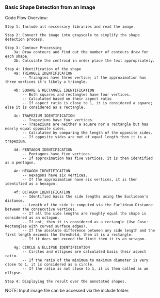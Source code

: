### Basic Shape Detection from an Image


Code Flow Overview:
    
    Step 1: Include all neccessary libraries and read the image. 

    Step 2: Convert the image into grayscale to simplify the shape detection process. 

    Step 3: Contour Processing
        3a: Draw contours and find out the number of contours draw for each shape. 
        3b: Calculate the centroid in order place the text appropriately. 

    Step 4: Identification of the shape 
        4a: TRIANGLE IDENTIFICATION
            -- Triangles have three vertice; if the approximation has three vertices it's likely a triangle. 
        
        4b: SQUARE & RECTANGLE IDENTIFICATION
            -- Both squares and rectangles have four vertices. 
            -- Calculated based on their aspect ratio 
            -- If aspect ratio is close to 1, it is considered a square; else it is considered as a rectangle, 

        4c: TRAPEZIUM IDENTIFICATION
            -- Trapeziums have four vertices. 
            -- Trapeziums are neither a square nor a rectangle but has nearly equal opposite sides. 
            -- Calculated by comparing the length of the opposite sides. 
            -- If opposite sides are not of equal length then it is a trapezium. 
        
        4d: PENTAGON IDENTIFICATION
            -- Pentagons have five vertices. 
            -- If approximation has five vertices, it is then identified as a pentagon. 
        
        4e: HEXAGON IDENTIFICATION
            -- Hexagons have six vertices. 
            -- If the approximation have six vertices, it is then identified as a hexagon. 

        4f: OCTAGON IDENTIFICATION
            -- Identified basis the side lengths using the Euclidean's distance.
            -- Length of the side is computed via the Euclidean Distance between the consecutive vertices. 
            -- If all the side lengths are roughly equal the shape is considered as an octagon. 
            -- If not, then it is considered as a rectangle (Use Case: Rectangles with curved surface edges).
            -- If the absolute difference between any side length and the first length exceeds the threshold, then it is a rectangle. 
            -- If it does not exceed the limit then it is an octagon. 

        4g: CIRCLE & ELLIPSE IDENTIFICATION
            -- Circles and ellipses are calculated basis their aspect ratio. 
            -- If the ratio of the minimum to maximum diameter is very close to 1, it is considered as a circle. 
            -- If the ratio is not close to 1, it is then called as an ellipse. 

    Step 4: Displaying the result over the annotated shapes. 


NOTE: Input image file can be accessed via the include folder.
